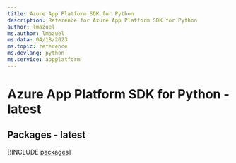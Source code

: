 ```yaml
---
title: Azure App Platform SDK for Python
description: Reference for Azure App Platform SDK for Python
author: lmazuel
ms.author: lmazuel
ms.data: 04/18/2023
ms.topic: reference
ms.devlang: python
ms.service: appplatform
---
```

# Azure App Platform SDK for Python - latest
## Packages - latest
[!INCLUDE [packages](app-platform-index.md)]